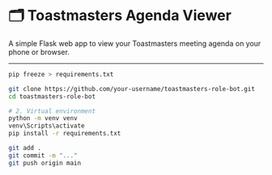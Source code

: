 # 🗂️ Toastmasters Agenda Viewer

A simple Flask web app to view your Toastmasters meeting agenda on your phone or browser.

---

```bash
pip freeze > requirements.txt

git clone https://github.com/your-username/toastmasters-role-bot.git
cd toastmasters-role-bot

# 2. Virtual environment
python -m venv venv
venv\Scripts\activate
pip install -r requirements.txt

git add .
git commit -m "..."
git push origin main
```
